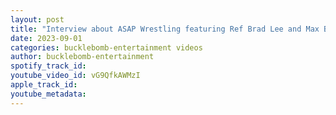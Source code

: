 ```yaml
---
layout: post
title: "Interview about ASAP Wrestling featuring Ref Brad Lee and Max Burnside"
date: 2023-09-01
categories: bucklebomb-entertainment videos
author: bucklebomb-entertainment
spotify_track_id: 
youtube_video_id: vG9QfkAWMzI
apple_track_id: 
youtube_metadata: 
---
```

